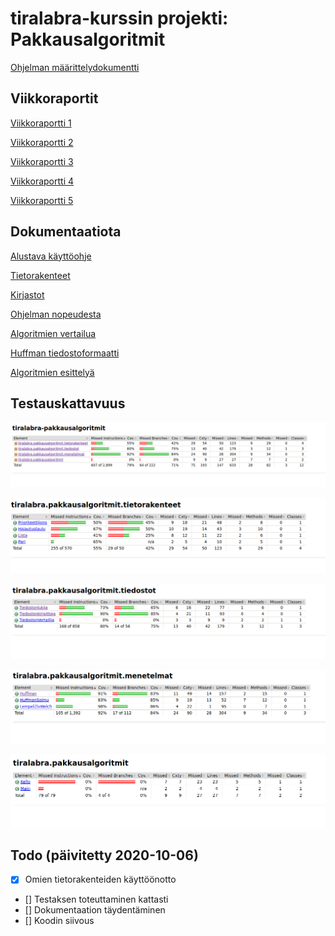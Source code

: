 # tiralabra-kurssin projekti: Pakkausalgoritmit

[Ohjelman määrittelydokumentti](https://github.com/nikomn/tiralabra-pakkausalgoritmit/blob/master/dokumentaatio/m%C3%A4%C3%A4rittelydokumentti.md)

## Viikkoraportit

[Viikkoraportti 1](https://github.com/nikomn/tiralabra-pakkausalgoritmit/blob/master/dokumentaatio/viikkoraportti1.md)

[Viikkoraportti 2](https://github.com/nikomn/tiralabra-pakkausalgoritmit/blob/master/dokumentaatio/viikkoraportti2.md)

[Viikkoraportti 3](https://github.com/nikomn/tiralabra-pakkausalgoritmit/blob/master/dokumentaatio/viikkoraportti3.md)

[Viikkoraportti 4](https://github.com/nikomn/tiralabra-pakkausalgoritmit/blob/master/dokumentaatio/viikkoraportti4.md)

[Viikkoraportti 5](https://github.com/nikomn/tiralabra-pakkausalgoritmit/blob/master/dokumentaatio/viikkoraportti5.md)

## Dokumentaatiota

[Alustava käyttöohje](https://github.com/nikomn/tiralabra-pakkausalgoritmit/blob/master/dokumentaatio/kayttoohje.md)

[Tietorakenteet](https://github.com/nikomn/tiralabra-pakkausalgoritmit/blob/master/dokumentaatio/tietorakenteet.md)

[Kirjastot](https://github.com/nikomn/tiralabra-pakkausalgoritmit/blob/master/dokumentaatio/kirjastot.md)

[Ohjelman nopeudesta](https://github.com/nikomn/tiralabra-pakkausalgoritmit/blob/master/dokumentaatio/tehokkuudesta.md)

[Algoritmien vertailua](https://github.com/nikomn/tiralabra-pakkausalgoritmit/blob/master/dokumentaatio/vertailua.md)

[Huffman tiedostoformaatti](https://github.com/nikomn/tiralabra-pakkausalgoritmit/blob/master/dokumentaatio/huffmantiedostonformaatti.md)

[Algoritmien esittelyä](https://github.com/nikomn/tiralabra-pakkausalgoritmit/blob/master/dokumentaatio/projektin_esittely.pdf)

## Testauskattavuus

![Jacoco-raportti 1](https://github.com/nikomn/tiralabra-pakkausalgoritmit/blob/master/dokumentaatio/jacoco-kuvat/jacoco1.png)

![Jacoco-raportti 2](https://github.com/nikomn/tiralabra-pakkausalgoritmit/blob/master/dokumentaatio/jacoco-kuvat/jacoco2.png)

![Jacoco-raportti 3](https://github.com/nikomn/tiralabra-pakkausalgoritmit/blob/master/dokumentaatio/jacoco-kuvat/jacoco3.png)

![Jacoco-raportti 4](https://github.com/nikomn/tiralabra-pakkausalgoritmit/blob/master/dokumentaatio/jacoco-kuvat/jacoco4.png)

![Jacoco-raportti 5](https://github.com/nikomn/tiralabra-pakkausalgoritmit/blob/master/dokumentaatio/jacoco-kuvat/jacoco5.png)

## Todo (päivitetty 2020-10-06)

- [x] Omien tietorakenteiden käyttöönotto
- [] Testaksen toteuttaminen kattasti
- [] Dokumentaation täydentäminen
- [] Koodin siivous
